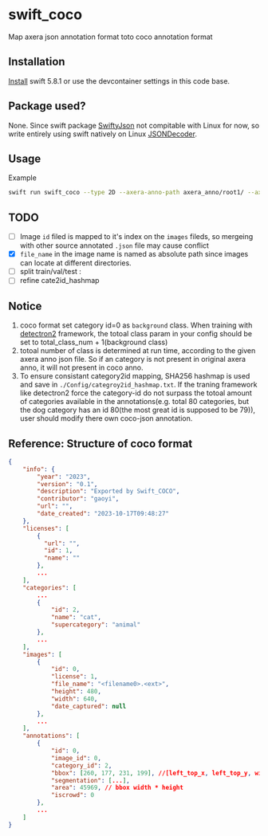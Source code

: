 # swift_coco
Map axera json annotation format toto coco annotation format

## Installation
[Install](https://www.swift.org/install/) swift 5.8.1 or use the devcontainer settings in this code base.

## Package used?
None. Since swift package [SwiftyJson](https://swiftpackageindex.com/SwiftyJSON/SwiftyJSON) not compitable with Linux for now, so write entirely using swift natively on Linux [JSONDecoder](https://developer.apple.com/documentation/foundation/jsondecoder).

## Usage

Example

```bash
swift run swift_coco --type 2D --axera-anno-path axera_anno/root1/ --axera-anno-path axera_anno/root2/ --axera-img-path /example/axera_img/root --out-json-path out.json
```

## TODO

- [ ] Image `id` filed is mapped to it's index on the `images` fileds, so mergeing with other source annotated `.json` file may cause conflict
- [x] `file_name` in the image name is named as absolute path since images can locate at different directories.
- [ ] split train/val/test :
- [ ] refine cate2id_hashmap

## Notice

1. coco format set category id=0 as `background` class. When training with [detectron2](https://github.com/facebookresearch/detectron2) framework, the totoal class param in your config should be set to total_class_num + 1(background class)
1. totoal number of class is determined at run time, according to the given axera anno json file. So if an category is not present in original axera anno, it will not present in coco anno.
1. To ensure consistant category2id mapping, SHA256 hashmap is used and save in `./Config/categroy2id_hashmap.txt`. If the traning framework like detectron2 force the category-id do not surpass the totoal amount of categories available in the annotations(e.g. total 80 categories, but the dog category has an id 80(the most great id is supposed to be 79)), user should modify there own coco-json annotation.

## Reference: Structure of coco format
```json
{
    "info": {
        "year": "2023",
        "version": "0.1",
        "description": "Exported by Swift_COCO",
        "contributor": "gaoyi",
        "url": "",
        "date_created": "2023-10-17T09:48:27"
    },
    "licenses": [
        {
          "url": "",
          "id": 1,
          "name": ""
        },
        ...
    ],
    "categories": [
        ...
        {
            "id": 2,
            "name": "cat",
            "supercategory": "animal"
        },
        ...
    ],
    "images": [
        {
            "id": 0,
            "license": 1,
            "file_name": "<filename0>.<ext>",
            "height": 480,
            "width": 640,
            "date_captured": null
        },
        ...
    ],
    "annotations": [
        {
            "id": 0,
            "image_id": 0,
            "category_id": 2,
            "bbox": [260, 177, 231, 199], //[left_top_x, left_top_y, width, height]
            "segmentation": [...],
            "area": 45969, // bbox width * height
            "iscrowd": 0
        },
        ...
    ]
}
```